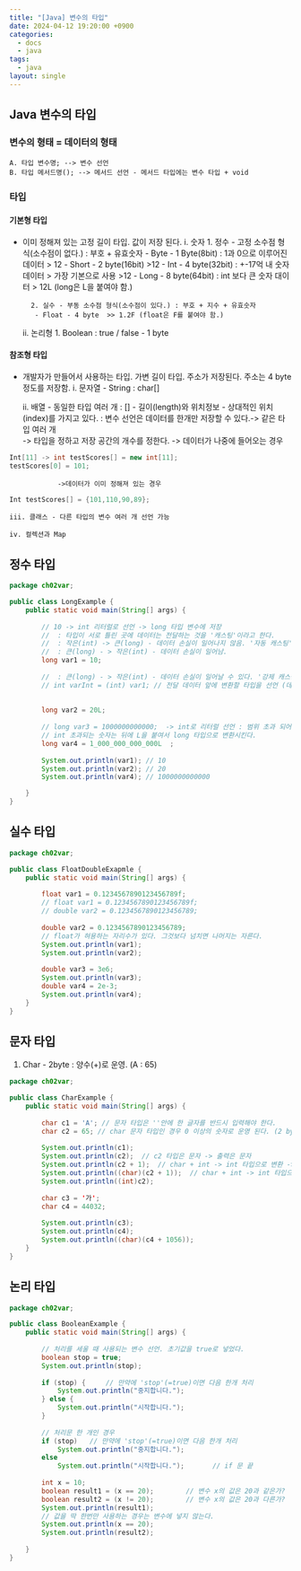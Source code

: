 ```yaml
---
title: "[Java] 변수의 타입"
date: 2024-04-12 19:20:00 +0900
categories:
  - docs
  - java
tags:
  - java
layout: single
---
```


## Java 변수의 타입

### 변수의 형태 = 데이터의 형태
	A. 타입 변수명; --> 변수 선언
	B. 타입 메서드명(); --> 메서드 선언 - 메서드 타입에는 변수 타입 + void

### 타입
#### 기본형 타입 
- 이미 정해져 있는 고정 길이 타입. 값이 저장 된다.
	i. 숫자
		1. 정수 - 고정 소수점 형식(소수점이 없다.) : 부호 + 유효숫자
		- Byte - 1 Byte(8bit) : 1과 0으로 이루어진 데이터 > 12
		- Short - 2 byte(16bit) >12
		- Int - 4 byte(32bit) : +-17억 내 숫자 데이터 > 가장 기본으로 사용 >12
		- Long - 8 byte(64bit) : int 보다 큰 숫자 대이터 > 12L (long은 L을 붙여야 함.)
		
		2. 실수 - 부동 소수점 형식(소수점이 있다.) : 부호 + 지수 + 유효숫자
    	 - Float - 4 byte  >> 1.2F (float은 F를 붙여야 함.)

	ii. 논리형 
		1. Boolean : true / false - 1 byte
	
#### 참조형 타입 
- 개발자가 만들어서 사용하는 타입. 가변 길이 타입. 주소가 저장된다. 주소는 4 byte 정도를 저장함.
	i. 문자열 - String : char[]

	ii. 배열 - 동일한 타입 여러 개 : []
		- 길이(length)와 위치정보 - 상대적인 위치(index)를 가지고 있다. 
			: 변수 선언은 데이터를 한개만 저장할 수 있다.-> 같은 타입 여러 개	
				-> 타입을 정하고 저장 공간의 개수를 정한다.
				-> 데이터가 나중에 들어오는 경우
```java
Int[11] -> int testScores[] = new int[11];
testScores[0] = 101;
```
				->데이터가 이미 정해져 있는 경우
```java
Int testScores[] = {101,110,90,89};
```
				
	iii. 클래스 - 다른 타입의 변수 여러 개 선언 가능

	iv. 컬렉션과 Map


## 정수 타입
```java
package ch02var;

public class LongExample {
	public static void main(String[] args) {
		
		// 10 -> int 리터럴로 선언 -> long 타입 변수에 저장
		//  : 타입이 서로 틀린 곳에 데이터는 전달하는 것을 '캐스팅'이라고 한다.
		//  : 작은(int) -> 큰(long) - 데이터 손실이 일어나지 않음. '자동 캐스팅'
		//  : 큰(long) - > 작은(int) - 데이터 손실이 일어남.
		long var1 = 10;
		
		//  : 큰(long) - > 작은(int) - 데이터 손실이 일어날 수 있다. '강제 캐스팅'
		// int varInt = (int) var1; // 전달 데이터 앞에 변환할 타입을 선언 (데이터 손실이 일어나도 감수하겠다.)
		
		
		long var2 = 20L;
		
		// long var3 = 1000000000000;  -> int로 리터럴 선언 : 범위 초과 되어 오류
		// int 초과되는 숫자는 뒤에 L을 붙여서 long 타입으로 변환시킨다.
		long var4 = 1_000_000_000_000L	;
		
		System.out.println(var1); // 10
		System.out.println(var2); // 20
		System.out.println(var4); // 1000000000000

	}
}
```

## 실수 타입


```java
package ch02var;

public class FloatDoubleExapmle {
	public static void main(String[] args) {
		
		float var1 = 0.1234567890123456789f;
		// float var1 = 0.1234567890123456789f;  
		// double var2 = 0.1234567890123456789;
		
		double var2 = 0.1234567890123456789;
		// float가 혀용하는 자리수가 있다. 그것보다 넘치면 나머지는 자른다.
		System.out.println(var1);
		System.out.println(var2);
		
		double var3 = 3e6;
		System.out.println(var3);
		double var4 = 2e-3;
		System.out.println(var4);
	}
}
```

## 문자 타입
   1. Char - 2byte : 양수(+)로 운영.  (A : 65)

```java
package ch02var;

public class CharExample {
	public static void main(String[] args) {
		
		char c1 = 'A'; // 문자 타입은 ''안에 한 글자를 반드시 입력해야 한다.
		char c2 = 65; // char 문자 타입인 경우 0 이상의 숫자로 운영 된다. (2 byte 크기)
		
		System.out.println(c1);
		System.out.println(c2);  // c2 타입은 문자 -> 출력은 문자
		System.out.println(c2 + 1);  // char + int -> int 타입으로 변환 -> 숫자 출력
		System.out.println((char)(c2 + 1));  // char + int -> int 타입으로 변환 -> 숫자 출력
		System.out.println((int)c2);
		
		char c3 = '가';
		char c4 = 44032;
		
		System.out.println(c3);
		System.out.println(c4);
		System.out.println((char)(c4 + 1056));
	}
}
```

## 논리 타입

```java
package ch02var;

public class BooleanExample {
	public static void main(String[] args) {
		
		// 처리를 세울 때 사용되는 변수 선언. 초기값을 true로 넣었다.
		boolean stop = true;
		System.out.println(stop);
		
		if (stop) { 	// 만약에 'stop'(=true)이면 다음 한개 처리
			System.out.println("중지합니다.");
		} else {
			System.out.println("시작합니다.");
		}
		
		// 처리문 한 개인 경우
		if (stop)  	// 만약에 'stop'(=true)이면 다음 한개 처리
			System.out.println("중지합니다.");
		else 
			System.out.println("시작합니다.");		// if 문 끝
		
		int x = 10;
		boolean result1 = (x == 20);		// 변수 x의 값은 20과 같은가?
		boolean result2 = (x != 20);		// 변수 x의 값은 20과 다른가?
		System.out.println(result1);
		// 값을 딱 한번만 사용하는 경우는 변수에 넣지 않는다.
		System.out.println(x == 20);
		System.out.println(result2);
		
	}
}
```
